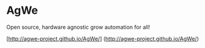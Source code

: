 # AgWe
Open source, hardware agnostic grow automation for all!

[http://agwe-project.github.io/AgWe/] (http://agwe-project.github.io/AgWe/)

